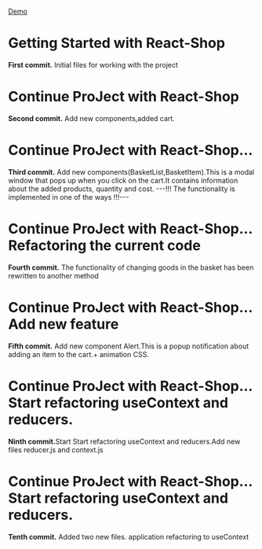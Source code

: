 [Demo](https://maksimselchukou.github.io/react-shop)

# Getting Started with React-Shop

<b>First commit.</b> Initial files for working with the project

# Continue ProJect with React-Shop

<b>Second commit.</b> Add new components,added cart.

# Continue ProJect with React-Shop...

<b>Third commit.</b> Add new components(BasketList,BasketItem).This is a modal window that pops up when you click on the cart.It contains information about the added products, quantity and cost. ---!!! The functionality is implemented in one of the ways !!!---

# Continue ProJect with React-Shop... Refactoring the current code

<b>Fourth commit.</b> The functionality of changing goods in the basket has been rewritten to another method

# Continue ProJect with React-Shop... Add new feature

<b>Fifth commit.</b> Add new component Alert.This is a popup notification about adding an item to the cart.+ animation CSS.

# Continue ProJect with React-Shop... Start refactoring useContext and reducers.

<b>Ninth commit.</b>Start Start refactoring useContext and reducers.Add new files reducer.js and context.js

# Continue ProJect with React-Shop... Start refactoring useContext and reducers.

<b>Tenth commit.</b> Added two new files. application refactoring to useContext
